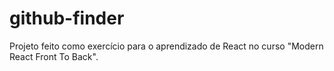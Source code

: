 
# github-finder

Projeto feito como exercício para o aprendizado de React no curso "Modern React Front To Back".

